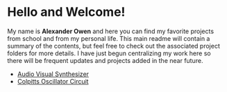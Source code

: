 # Hello and Welcome!
My name is **Alexander Owen** and here you can find my favorite projects from school and from my personal life. This main readme will contain a summary of the contents, but feel free to check out the associated project folders for more details. I have just begun centralizing my work here so there will be frequent updates and projects added in the near future. 
- [Audio Visual Synthesizer](https://github.com/aowenok/portfolio/tree/main/md_files/AVSynth.md)
- [Colpitts Oscillator Circuit](https://github.com/aowenok/portfolio/tree/main/md_files/Colpitts.md)


